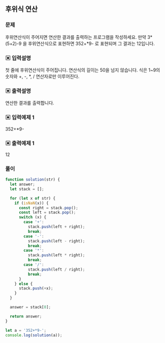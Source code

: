 ## 후위식 연산

### 문제

후위연산식이 주어지면 연산한 결과를 출력하는 프로그램을 작성하세요.
만약 3*(5+2)-9 을 후위연산식으로 표현하면 352+*9- 로 표현되며 그 결과는 12입니다.

### ▣ 입력설명

첫 줄에 후위연산식이 주어집니다. 연산식의 길이는 50을 넘지 않습니다.
식은 1~9의 숫자와 +, -, \*, / 연산자로만 이루어진다.

### ▣ 출력설명

연산한 결과를 출력합니다.

### ▣ 입력예제 1

352+\*9-

### ▣ 출력예제 1

12

### 풀이

```js
function solution(str) {
  let answer;
  let stack = [];

  for (let x of str) {
    if (isNaN(x)) {
      const right = stack.pop();
      const left = stack.pop();
      switch (x) {
        case '+':
          stack.push(left + right);
          break;
        case '-':
          stack.push(left - right);
          break;
        case '*':
          stack.push(left * right);
          break;
        case '/':
          stack.push(left / right);
          break;
      }
    } else {
      stack.push(+x);
    }
  }

  answer = stack[0];

  return answer;
}

let a = '352+*9-';
console.log(solution(a));
```
